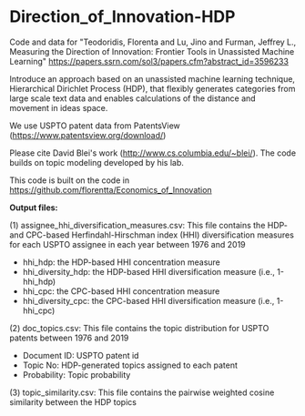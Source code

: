 # Direction_of_Innovation-HDP
Code and data for "Teodoridis, Florenta and Lu, Jino and Furman, Jeffrey L., Measuring the Direction of Innovation: Frontier Tools in Unassisted Machine Learning" https://papers.ssrn.com/sol3/papers.cfm?abstract_id=3596233

Introduce an approach based on an unassisted machine learning technique, Hierarchical Dirichlet Process (HDP), that flexibly generates categories from large scale text data and enables calculations of the distance and movement in ideas space.

We use USPTO patent data from PatentsView (https://www.patentsview.org/download/)

Please cite David Blei's work (http://www.cs.columbia.edu/~blei/). The code builds on topic modeling developed by his lab.

This code is built on the code in https://github.com/florentta/Economics_of_Innovation


**Output files:**

(1) assignee_hhi_diversification_measures.csv: This file contains the HDP- and CPC-based Herfindahl-Hirschman index (HHI) diversification measures for each USPTO assignee in each year between 1976 and 2019
- hhi_hdp: the HDP-based HHI concentration measure
- hhi_diversity_hdp: the HDP-based HHI diversification measure (i.e., 1-hhi_hdp)
- hhi_cpc: the CPC-based HHI concentration measure
- hhi_diversity_cpc: the CPC-based HHI diversification measure (i.e., 1-hhi_cpc)

(2) doc_topics.csv: This file contains the topic distribution for USPTO patents between 1976 and 2019
- Document ID: USPTO patent id
- Topic No: HDP-generated topics assigned to each patent
- Probability: Topic probability 

(3) topic_similarity.csv: This file contains the pairwise weighted cosine similarity between the HDP topics
